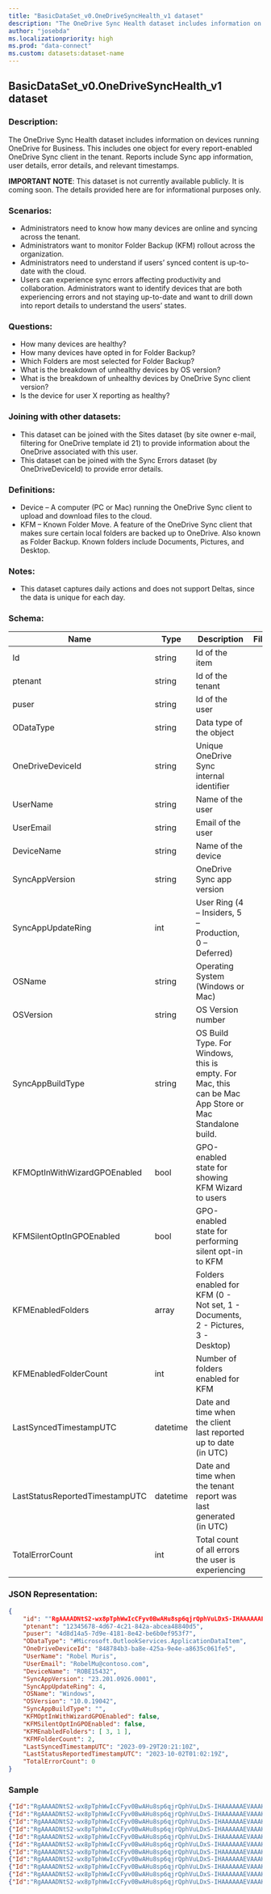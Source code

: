 ```yaml
---
title: "BasicDataSet_v0.OneDriveSyncHealth_v1 dataset"
description: "The OneDrive Sync Health dataset includes information on devices running OneDrive for Business"
author: "josebda"
ms.localizationpriority: high
ms.prod: "data-connect"
ms.custom: datasets:dataset-name
---
```


## BasicDataSet_v0.OneDriveSyncHealth_v1 dataset

### Description: 

The OneDrive Sync Health dataset includes information on devices running OneDrive for Business. This includes one object for every report-enabled OneDrive Sync client in the tenant. Reports include Sync app information, user details, error details, and relevant timestamps.

**IMPORTANT NOTE**: This dataset is not currently available publicly. It is coming soon.  The details provided here are for informational purposes only.

### Scenarios:

- Administrators need to know how many devices are online and syncing across the tenant.
- Administrators want to monitor Folder Backup (KFM) rollout across the organization.
- Administrators need to understand if users’ synced content is up-to-date with the cloud.
- Users can experience sync errors affecting productivity and collaboration. Administrators want to identify devices that are both experiencing errors and not staying up-to-date and want to drill down into report details to understand the users’ states.

### Questions:

- How many devices are healthy?
- How many devices have opted in for Folder Backup?
- Which Folders are most selected for Folder Backup?
- What is the breakdown of unhealthy devices by OS version?
- What is the breakdown of unhealthy devices by OneDrive Sync client version?
- Is the device for user X reporting as healthy?

### Joining with other datasets:

 - This dataset can be joined with the Sites dataset (by site owner e-mail, filtering for OneDrive template id 21) to provide information about the OneDrive associated with this user.
 - This dataset can be joined with the Sync Errors dataset (by OneDriveDeviceId) to provide error details.

### Definitions:

- Device – A computer (PC or Mac) running the OneDrive Sync client to upload and download files to the cloud.
- KFM – Known Folder Move. A feature of the OneDrive Sync client that makes sure certain local folders are backed up to OneDrive. Also known as Folder Backup. Known folders include Documents, Pictures, and Desktop.

### Notes:

- This dataset captures daily actions and does not support Deltas, since the data is unique for each day.

### Schema:

| **Name** | **Type** | **Description** | **FilterOptions** | **IsDateFilter** |
|-|-|-|:-:|:-:|
| Id | string | Id of the item | No | False |
| ptenant | string | Id of the tenant | No | False |
| puser | string | Id of the user | No | False |
| ODataType | string | Data type of the object | No | False |
| OneDriveDeviceId | string | Unique OneDrive Sync internal identifier | No | False |
| UserName | string | Name of the user | No | False |
| UserEmail | string | Email of the user | No | False |
| DeviceName | string | Name of the device | No | False |
| SyncAppVersion | string | OneDrive Sync app version | No | False |
| SyncAppUpdateRing | int | User Ring (4 – Insiders, 5 – Production, 0 – Deferred) | No | False |
| OSName | string | Operating System (Windows or Mac) | No | False |
| OSVersion | string | OS Version number | No | False |
| SyncAppBuildType | string | OS Build Type. For Windows, this is empty. For Mac, this can be Mac App Store or Mac Standalone build. | No | False |
| KFMOptInWithWizardGPOEnabled | bool | GPO-enabled state for showing KFM Wizard to users | No | False |
| KFMSilentOptInGPOEnabled | bool | GPO-enabled state for performing silent opt-in to KFM | No | False |
| KFMEnabledFolders | array | Folders enabled for KFM (0 - Not set, 1 - Documents, 2 - Pictures, 3 - Desktop) | No | False |
| KFMEnabledFolderCount | int | Number of folders enabled for KFM | No | False |
| LastSyncedTimestampUTC | datetime | Date and time when the client last reported up to date (in UTC) | No | False |
| LastStatusReportedTimestampUTC | datetime | Date and time when the tenant report was last generated (in UTC) | No | False |
| TotalErrorCount | int | Total count of all errors the user is experiencing | No | False |


### JSON Representation:

```json
{
    "id": ""RgAAAADNtS2-wx8pTphWwIcCFyv0BwAHu8sp6qjrQphVuLDxS-IHAAAAAAEVAAAHu8sp6qjrQphVuLDxS-IHAABnU1VqAAAA0"",
    "ptenant": "12345678-4d67-4c21-842a-abcea48840d5",
    "puser": "4d8d14a5-7d9e-4181-8e42-be6b0ef953f7",
    "ODataType": "#Microsoft.OutlookServices.ApplicationDataItem",
    "OneDriveDeviceId": "848784b3-ba8e-425a-9e4e-a8635c061fe5",
    "UserName": "Robel Muris",
    "UserEmail": "RobelMu@contoso.com",
    "DeviceName": "ROBE15432",
    "SyncAppVersion": "23.201.0926.0001",
    "SyncAppUpdateRing": 4,
    "OSName": "Windows",
    "OSVersion": "10.0.19042",
    "SyncAppBuildType": "",
    "KFMOptInWithWizardGPOEnabled": false,
    "KFMSilentOptInGPOEnabled": false,
    "KFMEnabledFolders": [ 3, 1 ],
    "KFMFolderCount": 2,
    "LastSyncedTimestampUTC": "2023-09-29T20:21:10Z",
    "LastStatusReportedTimestampUTC": "2023-10-02T01:02:19Z",
    "TotalErrorCount": 0
}

```

### Sample

```json
{"Id":"RgAAAADNtS2-wx8pTphWwIcCFyv0BwAHu8sp6qjrQphVuLDxS-IHAAAAAAEVAAAHu8sp6qjrQphVuLDxS-IHAABnU1VqAAAA0","ptenant":"12345678-4d67-4c21-842a-abcea48840d5","puser":"4d8d14a5-7d9e-4181-8e42-be6b0ef953f7","ODataType": "#Microsoft.OutlookServices.ApplicationDataItem","OneDriveDeviceId":"848784b3-ba8e-425a-9e4e-a8635c061fe5","UserName":"Robel Muris","UserEmail":"RobelMu@contoso.com","DeviceName":"ROBE15432","SyncAppVersion":"23.201.0926.0001","SyncAppUpdateRing":4,"OSName":"Windows","OSVersion":"10.0.19042","SyncAppBuildType":"","KFMOptInWithWizardGPOEnabled":false,"KFMSilentOptInGPOEnabled":false,"KFMEnabledFolders":[3,1],"KFMFolderCount":2,"LastSyncedTimestampUTC":"2023-09-29T20:21:10Z","LastStatusReportedTimestampUTC ":"2023-10-02T01:02:19Z","TotalErrorCount":0}
{"Id":"RgAAAADNtS2-wx8pTphWwIcCFyv0BwAHu8sp6qjrQphVuLDxS-IHAAAAAAEVAAAHu8sp6qjrQphVuLDxS-IHAABnU1VpAAAA0","ptenant":"12345678-4d67-4c21-842a-abcea48840d5","puser":"4d8d14a5-7d9e-4181-8e42-be6b0ef953f7","ODataType": "#Microsoft.OutlookServices.ApplicationDataItem","OneDriveDeviceId":"12df4e4c-17a6-4046-a6dd-7b226bdbbac1","UserName":"Claudia Bergqvist","UserEmail":"ClaudBe@contoso.com","DeviceName":"CLAU136780","SyncAppVersion":"23.199.0924.0001","SyncAppUpdateRing":5,"OSName":"Windows","OSVersion":"10.0.19042","SyncAppBuildType":"","KFMState":24,"KFMOptInWithWizardGPOEnabled":false,"KFMSilentOptInGPOEnabled":false,"KFMEnabledFolders":[3,1],"KFMFolderCount":2,"LastSyncedTimestampUTC":"2023-09-30T05:08:45Z","LastStatusReportedTimestampUTC ":"2023-10-02T00:26:37Z","TotalErrorCount":0}
{"Id":"RgAAAADNtS2-wx8pTphWwIcCFyv0BwAHu8sp6qjrQphVuLDxS-IHAAAAAAEVAAAHu8sp6qjrQphVuLDxS-IHAABnU1VoAAAA0","ptenant":"12345678-4d67-4c21-842a-abcea48840d5","puser":"4d8d14a5-7d9e-4181-8e42-be6b0ef953f7","ODataType": "#Microsoft.OutlookServices.ApplicationDataItem","OneDriveDeviceId":"2d192a53-7bbd-481c-af39-e28a619a082b","UserName":"Payton Young","UserEmail":"PaytoYo@contoso.com","DeviceName":"PAYT299476","SyncAppVersion":"23.201.0926.0001","SyncAppUpdateRing":4,"OSName":"Windows","OSVersion":"10.0.19042","SyncAppBuildType":"","KFMState":8,"KFMOptInWithWizardGPOEnabled":false,"KFMSilentOptInGPOEnabled":false,"KFMEnabledFolders":[3],"KFMFolderCount":1,"LastSyncedTimestampUTC":"2023-09-28T08:04:14Z","LastStatusReportedTimestampUTC ":"2023-10-02T13:13:40Z","TotalErrorCount":0}
{"Id":"RgAAAADNtS2-wx8pTphWwIcCFyv0BwAHu8sp6qjrQphVuLDxS-IHAAAAAAEVAAAHu8sp6qjrQphVuLDxS-IHAABnU1VnAAAA0","ptenant":"12345678-4d67-4c21-842a-abcea48840d5","puser":"4d8d14a5-7d9e-4181-8e42-be6b0ef953f7","ODataType": "#Microsoft.OutlookServices.ApplicationDataItem","OneDriveDeviceId":"7b805f02-3adc-4e9f-a66a-96a4b30e3654","UserName":"Zachary O'Sullivan","UserEmail":"ZachaO@contoso.com","DeviceName":"ZACH338329","SyncAppVersion":"23.199.0924.0001","SyncAppUpdateRing":5,"OSName":"Windows","OSVersion":"10.0.19042","SyncAppBuildType":"","KFMState":0,"KFMOptInWithWizardGPOEnabled":false,"KFMSilentOptInGPOEnabled":false,"KFMEnabledFolders":[],"KFMFolderCount":0,"LastSyncedTimestampUTC":"2023-09-27T02:12:50Z","LastStatusReportedTimestampUTC ":"2023-10-03T11:00:43Z","TotalErrorCount":1}
{"Id":"RgAAAADNtS2-wx8pTphWwIcCFyv0BwAHu8sp6qjrQphVuLDxS-IHAAAAAAEVAAAHu8sp6qjrQphVuLDxS-IHAABnU1VmAAAA0","ptenant":"12345678-4d67-4c21-842a-abcea48840d5","puser":"4d8d14a5-7d9e-4181-8e42-be6b0ef953f7","ODataType": "#Microsoft.OutlookServices.ApplicationDataItem","OneDriveDeviceId":"4725b0f1-b70c-4f2e-bdc6-9f653d4abe10","UserName":"Otto Lynge","UserEmail":"OttoLy@contoso.com","DeviceName":"OTTO318996","SyncAppVersion":"23.199.0924.0001","SyncAppUpdateRing":5,"OSName":"Windows","OSVersion":"10.0.19042","SyncAppBuildType":"","KFMState":0,"KFMOptInWithWizardGPOEnabled":false,"KFMSilentOptInGPOEnabled":false,"KFMEnabledFolders":[],"KFMFolderCount":0,"LastSyncedTimestampUTC":"2023-09-26T23:16:42Z","LastStatusReportedTimestampUTC ":"2023-10-03T13:43:36Z","TotalErrorCount":1}
{"Id":"RgAAAADNtS2-wx8pTphWwIcCFyv0BwAHu8sp6qjrQphVuLDxS-IHAAAAAAEVAAAHu8sp6qjrQphVuLDxS-IHAABnU1VlAAAA0","ptenant":"12345678-4d67-4c21-842a-abcea48840d5","puser":"4d8d14a5-7d9e-4181-8e42-be6b0ef953f7","ODataType": "#Microsoft.OutlookServices.ApplicationDataItem","OneDriveDeviceId":"26cbc593-eb53-4c5b-8ea8-dec7d8b68e67","UserName":"Dominik Schmitt","UserEmail":"DominSc@contoso.com","DeviceName":"DOMI143272","SyncAppVersion":"23.201.0926.0001","SyncAppUpdateRing":4,"OSName":"Windows","OSVersion":"10.0.19042","SyncAppBuildType":"","KFMState":16,"KFMOptInWithWizardGPOEnabled":false,"KFMSilentOptInGPOEnabled":false,"KFMEnabledFolders":[1],"KFMFolderCount":1,"LastSyncedTimestampUTC":"2023-09-29T02:12:42Z","LastStatusReportedTimestampUTC ":"2023-10-02T05:10:28Z","TotalErrorCount":0}
{"Id":"RgAAAADNtS2-wx8pTphWwIcCFyv0BwAHu8sp6qjrQphVuLDxS-IHAAAAAAEVAAAHu8sp6qjrQphVuLDxS-IHAABnU1VkAAAA0","ptenant":"12345678-4d67-4c21-842a-abcea48840d5","puser":"4d8d14a5-7d9e-4181-8e42-be6b0ef953f7","ODataType": "#Microsoft.OutlookServices.ApplicationDataItem","OneDriveDeviceId":"1d9d127a-f8d7-4540-91d9-e3186832ce42","UserName":"Sanna Nykanen","UserEmail":"SannaNy@contoso.com","DeviceName":"SANN58934","SyncAppVersion":"23.199.0924.0001","SyncAppUpdateRing":5,"OSName":"Windows","OSVersion":"10.0.19042","SyncAppBuildType":"","KFMState":24,"KFMOptInWithWizardGPOEnabled":false,"KFMSilentOptInGPOEnabled":false,"KFMEnabledFolders":[3,1],"KFMFolderCount":2,"LastSyncedTimestampUTC":"2023-09-30T05:08:45Z","LastStatusReportedTimestampUTC ":"2023-10-02T00:26:37Z","TotalErrorCount":0}
{"Id":"RgAAAADNtS2-wx8pTphWwIcCFyv0BwAHu8sp6qjrQphVuLDxS-IHAAAAAAEVAAAHu8sp6qjrQphVuLDxS-IHAABnU1VjAAAA0","ptenant":"12345678-4d67-4c21-842a-abcea48840d5","puser":"4d8d14a5-7d9e-4181-8e42-be6b0ef953f7","ODataType": "#Microsoft.OutlookServices.ApplicationDataItem","OneDriveDeviceId":"68e0c452-2ca1-42c5-9773-a43846550af0","UserName":"Jill Barker","UserEmail":"JillBa@contoso.com","DeviceName":"JILL450396","SyncAppVersion":"23.201.0926.0001","SyncAppUpdateRing":4,"OSName":"Mac","OSVersion":"11.6.1","SyncAppBuildType":"Standalone","KFMState":1,"KFMOptInWithWizardGPOEnabled":false,"KFMSilentOptInGPOEnabled":false,"KFMEnabledFolders":[],"KFMFolderCount":0,"LastSyncedTimestampUTC":"2023-10-03T00:01:43Z","LastStatusReportedTimestampUTC ":"2023-10-03T02:02:44Z","TotalErrorCount":0}
{"Id":"RgAAAADNtS2-wx8pTphWwIcCFyv0BwAHu8sp6qjrQphVuLDxS-IHAAAAAAEVAAAHu8sp6qjrQphVuLDxS-IHAABnU1ViAAAA0","ptenant":"12345678-4d67-4c21-842a-abcea48840d5","puser":"4d8d14a5-7d9e-4181-8e42-be6b0ef953f7","ODataType": "#Microsoft.OutlookServices.ApplicationDataItem","OneDriveDeviceId":"d09c1417-8c05-4b1f-9915-418ce84d7cd4","UserName":"Hugh Wallace","UserEmail":"HughWa@contoso.com","DeviceName":"HUGH534901","SyncAppVersion":"23.201.0926.0001","SyncAppUpdateRing":4,"OSName":"Mac","OSVersion":"11.6.1","SyncAppBuildType":"Standalone","KFMState":1,"KFMOptInWithWizardGPOEnabled":false,"KFMSilentOptInGPOEnabled":false,"KFMEnabledFolders":[],"KFMFolderCount":0,"LastSyncedTimestampUTC":"2023-10-01T11:44:46Z","LastStatusReportedTimestampUTC ":"2023-10-02T05:32:56Z","TotalErrorCount":0}
{"Id":"RgAAAADNtS2-wx8pTphWwIcCFyv0BwAHu8sp6qjrQphVuLDxS-IHAAAAAAEVAAAHu8sp6qjrQphVuLDxS-IHAABnU1VhAAAA0","ptenant":"12345678-4d67-4c21-842a-abcea48840d5","puser":"4d8d14a5-7d9e-4181-8e42-be6b0ef953f7","ODataType": "#Microsoft.OutlookServices.ApplicationDataItem","OneDriveDeviceId":"59f4c131-fa4b-45d0-abc2-c82adceba101","UserName":"Laura Harper","UserEmail":"LauraHa@contoso.com","DeviceName":"LAUR758444","SyncAppVersion":"23.201.0926.0001","SyncAppUpdateRing":4,"OSName":"Windows","OSVersion":"10.0.19042","SyncAppBuildType":"","KFMState":16,"KFMOptInWithWizardGPOEnabled":false,"KFMSilentOptInGPOEnabled":false,"KFMEnabledFolders":[1],"KFMFolderCount":1,"LastSyncedTimestampUTC":"2023-09-28T21:05:49Z","LastStatusReportedTimestampUTC ":"2023-10-02T07:02:55Z","TotalErrorCount":0}
{"Id":"RgAAAADNtS2-wx8pTphWwIcCFyv0BwAHu8sp6qjrQphVuLDxS-IHAAAAAAEVAAAHu8sp6qjrQphVuLDxS-IHAABnU1VgAAAA0","ptenant":"12345678-4d67-4c21-842a-abcea48840d5","puser":"4d8d14a5-7d9e-4181-8e42-be6b0ef953f7","ODataType": "#Microsoft.OutlookServices.ApplicationDataItem","OneDriveDeviceId":"fcc28d16-53a9-43a9-93f2-2aa9b98436aa","UserName":"Sylvia Challinor","UserEmail":"SylviCh@contoso.com","DeviceName":"SYLV534421","SyncAppVersion":"23.199.0924.0001","SyncAppUpdateRing":5,"OSName":"Windows","OSVersion":"10.0.19042","SyncAppBuildType":"","KFMState":24,"KFMOptInWithWizardGPOEnabled":false,"KFMSilentOptInGPOEnabled":false,"KFMEnabledFolders":[3,1],"KFMFolderCount":2,"LastSyncedTimestampUTC":"2023-09-29T12:18:10Z","LastStatusReportedTimestampUTC ":"2023-10-02T02:23:26Z","TotalErrorCount":0}
```
